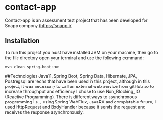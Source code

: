 # contact-app
Contact-app is an assessment test project that has been developed for Snapp compony.(https://snapp.ir) 

## Installation
To run this project you must have installed JVM on your machine, then go to the file directory open your terminal and use the following command:
```bash
mvn clean spring-boot:run
```

##Technologies 
Java11, Spring Boot, Spring Data, Hibernate, JPA, Postregsql are techs that have been used in this project,
although in this project, it was necessary to call an external web service from gitHub so to increase throughput and efficiency I chose to use Non_Blocking_IO (Reactive Programming).
There is different ways to asynchronous programming i.e. , using Spring WebFlux, JavaRX and completable future, I used HttpRequest and BodyHandler because it sends the request and receives the response asynchronously.
